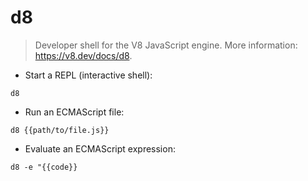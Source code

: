 # d8

> Developer shell for the V8 JavaScript engine.
> More information: <https://v8.dev/docs/d8>.

- Start a REPL (interactive shell):

`d8`

- Run an ECMAScript file:

`d8 {{path/to/file.js}}`

- Evaluate an ECMAScript expression:

`d8 -e "{{code}}`
